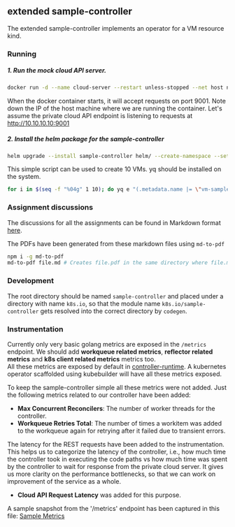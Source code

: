 ## extended sample-controller

The extended sample-controller implements an operator for a VM resource kind.

### Running 

##### 1. Run the mock cloud API server.

```sh
docker run -d --name cloud-server --restart unless-stopped --net host nascarsayan/cloud-server:latest
```

When the docker container starts, it will accept requests on port 9001.
Note down the IP of the host machine where we are running the container.
Let's assume the private cloud API endpoint is listening to requests at http://10.10.10.10:9001

##### 2. Install the helm package for the sample-controller

```sh
helm upgrade --install sample-controller helm/ --create-namespace --set cloudApiUrl="http://10.10.10.10:9001"
```

This simple script can be used to create 10 VMs. yq should be installed on the system.

```sh
for i in $(seq -f "%04g" 1 10); do yq e "(.metadata.name |= \"vm-sample-$i\") | (.spec.vmName |= \"vm-sample-$i\")" artifacts/examples/example-vm.yaml | ka -; done
```

### Assignment discussions

The discussions for all the assignments can be found in Markdown format [here](./docs/assignments).

The PDFs have been generated from these markdown files using `md-to-pdf`

```sh
npm i -g md-to-pdf
md-to-pdf file.md # Creates file.pdf in the same directory where file.md is present.
```

### Development

The root directory should be named `sample-controller` and placed under a directory with name `k8s.io`,
so that the module name `k8s.io/sample-controller` gets resolved into the correct directory by `codegen`.


### Instrumentation

Currently only very basic golang metrics are exposed in the `/metrics` endpoint.
We should add **workqueue related metrics**, **reflector related metrics** and **k8s client related metrics** metrics too.<br/>
All these metrics are exposed by default in [controller-runtime](https://github.com/kubernetes-sigs/controller-runtime/tree/master/pkg/metrics). A kubernetes operator scaffolded using kubebuilder will have all these metrics exposed.

To keep the sample-controller simple all these metrics were not added. Just the following metrics related to our controller have been added:
- **Max Concurrent Reconcilers**: The number of worker threads for the controller.
- **Workqueue Retries Total**: The number of times a workitem was added to the workqueue again for retrying after it failed due to transient errors.

The latency for the REST requests have been added to the instrumentation.
This helps us to categorize the latency of the controller, i.e., how much time the controller took in executing the code paths vs how much time was spent by the controller to wait for response from the private cloud server.
It gives us more clarity on the performance bottlenecks, so that we can work on improvement of the service as a whole.
- **Cloud API Request Latency** was added for this purpose.

A sample snapshot from the '/metrics' endpoint has been captured in this file:
[Sample Metrics](./docs/assignments/test-k8s/metrics.prom.log)

